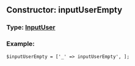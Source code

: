 ## Constructor: inputUserEmpty  



### Type: [InputUser](../types/InputUser.md)

### Example:


```
$inputUserEmpty = ['_' => inputUserEmpty', ];
```